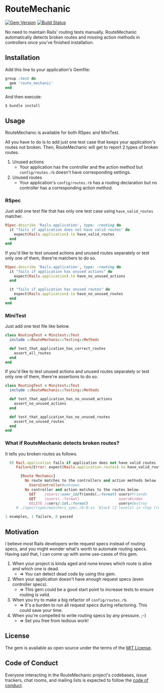 # RouteMechanic
[![Gem Version](https://badge.fury.io/rb/route_mechanic.svg)](https://badge.fury.io/rb/route_mechanic)
[![Build Status](https://github.com/ohbarye/route_mechanic/workflows/test/badge.svg?branch=master)](https://github.com/ohbarye/route_mechanic/actions?query=workflow%3Atest)

No need to maintain Rails' routing tests manually. RouteMechanic automatically detects broken routes and missing action methods in controllers once you've finished installation.

## Installation

Add this line to your application's Gemfile:

```ruby
group :test do
  gem 'route_mechanic'
end
```

And then execute:

```shell
$ bundle install
```

## Usage

RouteMechanic is available for both RSpec and MiniTest.

All you have to do is to add just one test case that keeps your application's routes not broken. Then, RouteMechanic will get to report 2 types of broken routes.

1. Unused actions
    - Your application has the controller and the action method but `config/routes.rb` doesn't have corresponding settings.
2. Unused routes
    - Your application's `config/routes.rb` has a routing declaration but no controller has a corresponding action method.

### RSpec

Just add one test file that has only one test case using `have_valid_routes` matcher.

```ruby
RSpec.describe 'Rails.application', type: :routing do
  it "fails if application does not have valid routes" do
    expect(Rails.application).to have_valid_routes
  end
end
```

If you'd like to test unused actions and unused routes separately or test only one of them, there're matchers to do so.

```ruby
RSpec.describe 'Rails.application', type: :routing do
  it "fails if application has unused actions" do
    expect(Rails.application).to have_no_unused_actions
  end

  it "fails if application has unused routes" do
    expect(Rails.application).to have_no_unused_routes
  end
end
```

### MiniTest

Just add one test file like below.

```ruby
class RoutingTest < Minitest::Test
  include ::RouteMechanic::Testing::Methods

  def test_that_application_has_correct_routes
    assert_all_routes
  end
end
```

If you'd like to test unused actions and unused routes separately or test only one of them, there're assertions to do so.

```ruby
class RoutingTest < Minitest::Test
  include ::RouteMechanic::Testing::Methods

  def test_that_application_has_no_unused_actions
    assert_no_unused_actions
  end

  def test_that_application_has_no_unused_routes
    assert_no_unused_routes
  end
end
```

### What if RouteMechanic detects broken routes?

It tells you broken routes as follows.

```ruby
  0) Rail.application fails if application does not have valid routes
     Failure/Error: expect(Rails.application.routes).to have_valid_routes

       [Route Mechanic]
         No route matches to the controllers and action methods below
           UsersController#unknown
         No controller and action matches to the routes below
           GET    /users/:user_id/friends(.:format) users#friends
           GET    /users(.:format)                  users#index
           DELETE /users/:id(.:format)              users#destroy
     # ./spec/rspec/matchers_spec.rb:8:in `block (2 levels) in <top (required)>'

1 examples, 1 failure, 0 passed
```

## Motivation

I believe most Rails developers write request specs instead of routing specs, and you might wonder what's worth to automate routing specs. Having said that, I can come up with some use-cases of this gem.

1. When your project is kinda aged and none knows which route is alive and which one is dead.
    - => You can detect dead code by using this gem.
2. When your application doesn't have enough request specs (even controller specs).
    - => This gem could be a good start point to increase tests to ensure routing is valid.
3. When you try to make a big refactor of `config/routes.rb`.
    - => It's a burden to run all request specs during refactoring. This could save your time.
4. When you're compelled to write routing specs by any pressure. ;-)
    - => Set you free from tedious work!

## License

The gem is available as open source under the terms of the [MIT License](https://opensource.org/licenses/MIT).

## Code of Conduct

Everyone interacting in the RouteMechanic project's codebases, issue trackers, chat rooms, and mailing lists is expected to follow the [code of conduct](https://github.com/[USERNAME]/route_mechanic/blob/master/CODE_OF_CONDUCT.md).
